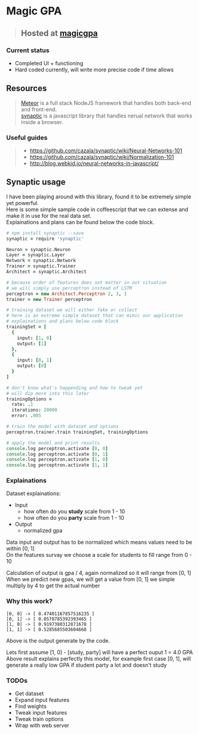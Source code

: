 # Magic GPA

> ## Hosted at [magicgpa](http://magicgpa.meteorapp.com)

### Current status

* Completed UI + functioning
* Hard coded currently, will write more precise code if time allows


## Resources

> [Meteor](https://www.meteor.com/) is a full stack NodeJS framework that handles both back-end and front-end.  
> [synaptic](https://github.com/cazala/synaptic) is a javascript library that handles nerual network that works inside a browser.

### Useful guides

> * https://github.com/cazala/synaptic/wiki/Neural-Networks-101
> * https://github.com/cazala/synaptic/wiki/Normalization-101
> * http://blog.webkid.io/neural-networks-in-javascript/

## Synaptic usage

I have been playing around with this library, found it to be extremely simple yet powerful.  
Here is some simple sample code in coffeescript that we can extense and make it in use for the real data set.  
Explainations and plans can be found below the code block.

```coffeescript
# npm install synaptic --save
synaptic = require 'synaptic'

Neuron = synaptic.Neuron
Layer = synaptic.Layer
Network = synaptic.Network
Trainer = synaptic.Trainer
Architect = synaptic.Architect

# because order of features does not matter in out situation
# we will simply use perceptron instead of LSTM
perceptron = new Architect.Perceptron 2, 3, 1
trainer = new Trainer perceptron

# training dataset we will either fake or collect
# here is an extreme simple dataset that can mimic our application
# explainations and plans below code block
trainingSet = [
  {
    input: [1, 0]
    output: [1]
  },
  {
    input: [0, 1]
    output: [0]
  }
]

# don't know what's happending and how to tweak yet
# will dip more into this later
trainingOptions = 
  rate: .1
  iterations: 20000
  error: .005

# train the model with dataset and options
perceptron.trainer.train trainingSet, trainingOptions

# apply the model and print results
console.log perceptron.activate [0, 0]
console.log perceptron.activate [0, 1]
console.log perceptron.activate [1, 0]
console.log perceptron.activate [1, 1]
```

### Explainations

Dataset explainations:

* Input
  * how often do you **study** scale from 1 - 10
  * how often do you **party** scale from 1 - 10
* Output
  * normalized gpa

Data input and output has to be normalized which means values need to be within [0, 1]  
On the features survay we choose a scale for students to fill range from 0 - 10  

Calculation of output is gpa / 4, again normalized so it will range from [0, 1]  
When we predict new gpas, we will get a value from [0, 1] we simple multiply by 4 to get the actual number

### Why this work?

```
[0, 0] -> [ 0.47401167857516235 ]
[0, 1] -> [ 0.0578785392393465 ]
[1, 0] -> [ 0.9197380312871678 ]
[1, 1] -> [ 0.5285685503604668 ]
```

Above is the output generate by the code.  

Lets first assume [1, 0] - [study, party] will have a perfect ouput 1 = 4.0 GPA  
Above result explains perfectly this model, for example first case [0, 1], will generate a really low GPA if student party a lot and doesn't study

### TODOs

* Get dataset
* Expand input features
* Find weights
* Tweak input features
* Tweak train options
* Wrap with web server
